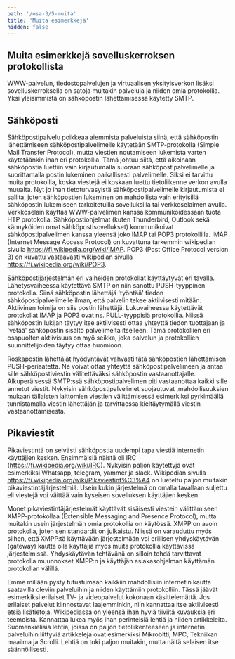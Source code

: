 ```yaml
---
path: '/osa-3/5-muita'
title: 'Muita esimerkkejä'
hidden: false
---
```


## Muita esimerkkejä sovelluskerroksen protokollista

WWW-palvelun, tiedostopalvelujen ja virtuaalisen yksityisverkon lisäksi sovelluskerroksella on satoja muitakin palveluja ja niiden omia protokollia.  Yksi yleisimmistä on sähköpostin lähettämisessä käytetty SMTP.

## Sähköposti

Sähköpostipalvelu poikkeaa aiemmista palveluista siinä, että sähköpostin lähettämiseen sähköpostipalvelimelle käytetään SMTP-protokolla (Simple Mail Transfer Protocol), mutta viestien noutamiseen lukemista varten käytetäänkin ihan eri protokollia. Tämä johtuu siitä, että aikoinaan sähköpostia luettiin vain kirjautumalla suoraan sähköpostipalvelimelle ja suorittamalla postin lukeminen paikallisesti palvelimelle. Siksi ei tarvittu muita protokollia, koska viestejä ei koskaan luettu tietoliikenne verkon avulla muualta. Nyt jo ihan tietoturvasyistä sähköpostipalvelimelle kirjautumista ei sallita, joten sähköpostien lukeminen on mahdollista vain erityisillä sähköpostin lukemiseen tarkoitetuilla sovelluksilla tai verkkoselaimen avulla. Verkkoselain käyttää WWW-palvelimen kanssa kommunikoidessaan tuota HTP protokolla. Sähköpostiohjelmat (kuten Thunderbird, Outlook sekä kännyköiden omat sähköpostisovellukset) kommunikoivat sähköpostipalvelimen kanssa yleensä joko IMAP tai POP3 protokollilla. IMAP (Internet Message Access Protocol) on kuvattuna tarkemmin wikipedian sivulla https://fi.wikipedia.org/wiki/IMAP. POP3 (Post Office Protocol version 3) on kuvattu vastaavasti wikipedian sivulla https://fi.wikipedia.org/wiki/POP3.

Sähköpostijärjestelmän eri vaiheiden protokollat käyttäytyvät eri tavalla. Lähetysvaiheessa käytettävä SMTP on niin sanottu PUSH-tyyppinen protokolla. Siinä sähköpostin lähettäjä 'työntää' tiedon sähköpostipalvelimelle ilman, että palvelin tekee aktiivisesti mitään. Aktiivinen toimija on siis postin lähettäjä. Lukuvaiheessa käytettävät protokollat IMAP ja POP3 ovat ns. PULL-tyyppisiä protokollia. Niissä  sähköpostin lukijan täytyy itse aktiivisesti ottaa yhteyttä tiedon tuottajaan ja 'vetää' sähköpostin sisältö palvelimelta itselleen. Tämä protokollien eri osapuolten aktiivisuus on myö seikka, joka palvelun ja protokollien suunnittelijoiden täytyy ottaa huomioon.

Roskapostin lähettäjät hyödyntävät vahvasti tätä sähköpostien lähettämisen PUSH-periaatetta. Ne voivat ottaa yhteyttä sähköpostipalvelimeen ja antaa sille sähköpostiviestin välitettäväksi sähköpostin vastaanottajalle. Alkuperäisessä SMTP:ssä sähköpostipalvelimen piti vastaanottaa kaikki sille annetut viestit. Nykyisin sähköpostipalvelimet suojautuvat ,mahdollisuuksien mukaan tällaisten laittomien viestien välittämisessä esimerkiksi pyrkimäällä tunnistamalla viestin lähettäjän ja tarvittaessa kieltäytymällä viestin vastaanottamisesta.

## Pikaviestit

Pikaviestintä on selvästi sähköpostia uudempi tapa viestiä internetin käyttäjien kesken. Ensimmäisiä näistä oli IRC (https://fi.wikipedia.org/wiki/IRC). Nykyisin paljon käytettyjä ovat esimerkiksi Whatsapp, telegram, yammer ja slack. Wikipedian sivulla https://fi.wikipedia.org/wiki/Pikaviestint%C3%A4 on lueteltu paljon muitakin pikaviestintäjärjestelmiä. Usein kukin järjestelmä on omalla tavallaan suljettu eli viestejä voi väittää vain kyseisen sovelluksen käyttäjien kesken.

Monet pikaviestintäjärjestelmät käyttävät sisäisesti viestein välittämiseen XMPP-protokollaa (Extensible Messaging and Presence Protocol), mutta muitakin usein järjestelmän omia protokollia on käytössä. XMPP on avoin protokolla, joten sen standardit on julkaistu. Niissä on varauduttu myös siihen, että XMPP:tä käyttävään järjestelmään voi erillisen yhdyskäytävän (gateway) kautta olla käyttäjiä myös muita protokollia käyttävissä järjestelmissä. Yhdyskäytävän tehtävänä on silloin tehdä tarvittavat protokolla muunnokset XMPP:n ja käyttäjän asiakasohjelman käyttämän protokollan välillä.


Emme millään pysty tutustumaan kaikkiin mahdollisiin internetin kautta saatavilla oleviin palveluihin ja niiden käyttämiin protokolliin. Tässä jäävät esimerkiksi erilaiset TV- ja videopalvelut kokonaan käsittelemättä. Jos erilaiset palvelut kiinnostavat laajemminkin, niin kannattaa itse aktiivisesti etsiä lisätietoja. Wikipediassa on yleensä ihan hyviä tiiviitä kuvauksia eri teemoista. Kannattaa lukea myös ihan perinteisiä lehtiä ja niiden artikkeleita. Suomenkielisiä lehtiä, joissa on paljon tietoliikenteeseen ja internetin palveluihin liittyviä artikkeleja ovat esimerkiksi Mikrobitti, MPC, Tekniikan maailma ja Scrolli. Lehtiä on toki paljon muitakin, mutta näitä selaisen itse säännöllisesti.


